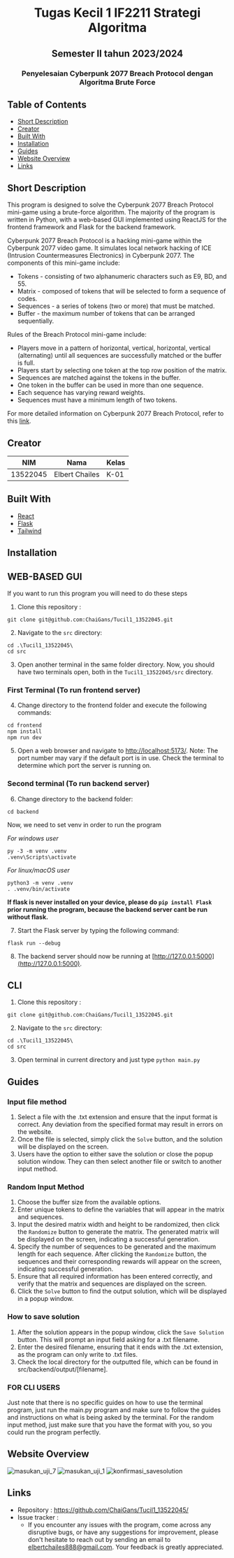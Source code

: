 <h1 align="center">Tugas Kecil 1 IF2211 Strategi Algoritma</h1>
<h2 align="center">Semester II tahun 2023/2024</h2>
<h3 align="center">Penyelesaian Cyberpunk 2077 Breach Protocol dengan Algoritma Brute Force</p>

## Table of Contents

- [Short Description](#short-description)
- [Creator](#creator)
- [Built With](#built-with)
- [Installation](#installation)
- [Guides](#guides)
- [Website Overview](#website-overview)
- [Links](#links)


## Short Description
This program is designed to solve the Cyberpunk 2077 Breach Protocol mini-game using a brute-force algorithm. The majority of the program is written in Python, with a web-based GUI implemented using ReactJS for the frontend framework and Flask for the backend framework.

Cyberpunk 2077 Breach Protocol is a hacking mini-game within the Cyberpunk 2077 video game. It simulates local network hacking of ICE (Intrusion Countermeasures Electronics) in Cyberpunk 2077. The components of this mini-game include:
- Tokens - consisting of two alphanumeric characters such as E9, BD, and 55.
- Matrix - composed of tokens that will be selected to form a sequence of codes.
- Sequences - a series of tokens (two or more) that must be matched.
- Buffer - the maximum number of tokens that can be arranged sequentially.
  
Rules of the Breach Protocol mini-game include:
- Players move in a pattern of horizontal, vertical, horizontal, vertical (alternating) until all sequences are successfully matched or the buffer is full.
- Players start by selecting one token at the top row position of the matrix.
- Sequences are matched against the tokens in the buffer.
- One token in the buffer can be used in more than one sequence.
- Each sequence has varying reward weights.
- Sequences must have a minimum length of two tokens.
  
For more detailed information on Cyberpunk 2077 Breach Protocol, refer to this [link](https://cyberpunk.fandom.com/wiki/Quickhacking).

## Creator
| NIM      | Nama                    | Kelas                                                                                                                                                                                                               |
|----------|-------------------------|--------------------------------------------------------------------------------------------------------------------------------------------------------------------------------------------------------------------------------|
| 13522045 | Elbert Chailes    | K-01                                                            |

## Built With

- [React](https://react.dev/)
- [Flask](https://flask.palletsprojects.com/en/3.0.x/)
- [Tailwind](https://tailwindcss.com/)

## Installation
## WEB-BASED GUI
If you want to run this program you will need to do these steps

1. Clone this repository :
```shell
git clone git@github.com:ChaiGans/Tucil1_13522045.git
```

2. Navigate to the `src` directory:
```shell
cd .\Tucil1_13522045\
cd src
```

3. Open another terminal in the same folder directory. Now, you should have two terminals open, both in the `Tucil1_13522045/src` directory.

### First Terminal (To run frontend server)
4. Change directory to the frontend folder and execute the following commands:
```shell
cd frontend
npm install
npm run dev
```
5. Open a web browser and navigate to [http://localhost:5173/](http://localhost:5173/). Note: The port number may vary if the default port is in use. Check the terminal to determine which port the server is running on.
   
### Second terminal (To run backend server)
6. Change directory to the backend folder:
```shell
cd backend
```

Now, we need to set venv in order to run the program

*For windows user*
```shell
py -3 -m venv .venv
.venv\Scripts\activate
```

*For linux/macOS user*
```shell
python3 -m venv .venv
. .venv/bin/activate
```

**If flask is never installed on your device, please do `pip install Flask` prior running the program, because the backend server cant be run without flask.**

7. Start the Flask server by typing the following command:
```shell
flask run --debug
```
8. The backend server should now be running at [http://127.0.0.1:5000](http://127.0.0.1:5000).

## CLI
1. Clone this repository :
```shell
git clone git@github.com:ChaiGans/Tucil1_13522045.git
```

2. Navigate to the `src` directory:
```shell
cd .\Tucil1_13522045\
cd src
```

3. Open terminal in current directory and just type `python main.py`

## Guides
### Input file method
1. Select a file with the .txt extension and ensure that the input format is correct. Any deviation from the specified format may result in errors on the website.
2. Once the file is selected, simply click the `Solve` button, and the solution will be displayed on the screen.
3. Users have the option to either save the solution or close the popup solution window. They can then select another file or switch to another input method.

### Random Input Method
1. Choose the buffer size from the available options.
2. Enter unique tokens to define the variables that will appear in the matrix and sequences.
3. Input the desired matrix width and height to be randomized, then click the `Randomize` button to generate the matrix. The generated matrix will be displayed on the screen, indicating a successful generation.
4. Specify the number of sequences to be generated and the maximum length for each sequence. After clicking the `Randomize` button, the sequences and their corresponding rewards will appear on the screen, indicating successful generation.
5. Ensure that all required information has been entered correctly, and verify that the matrix and sequences are displayed on the screen.
6. Click the `Solve` button to find the output solution, which will be displayed in a popup window.

### How to save solution
1. After the solution appears in the popup window, click the `Save Solution` button. This will prompt an input field asking for a .txt filename.
2. Enter the desired filename, ensuring that it ends with the .txt extension, as the program can only write to .txt files.
3. Check the local directory for the outputted file, which can be found in src/backend/output/[filename].

### FOR CLI USERS
Just note that there is no specific guides on how to use the terminal program, just run the main.py program and make sure to follow the guides and instructions on what is being asked by the terminal. For the random input method, just make sure that you have the format with you, so you could run the program perfectly.

## Website Overview
![masukan_uji_7](https://github.com/ChaiGans/Tucil1_13522045/assets/113753352/1192fd55-1939-4d56-acb1-4b78b656d79f)
![masukan_uji_1](https://github.com/ChaiGans/Tucil1_13522045/assets/113753352/f1e2b601-f944-4c17-bda6-afaecb5db138)
![konfirmasi_savesolution](https://github.com/ChaiGans/Tucil1_13522045/assets/113753352/fef406c4-7e39-40ce-94cc-79107504150e)

## Links
- Repository : https://github.com/ChaiGans/Tucil1_13522045/
- Issue tracker :
   - If you encounter any issues with the program, come across any disruptive bugs, or have any suggestions for improvement, please don't hesitate to reach out by sending an email to elbertchailes888@gmail.com. Your feedback is greatly appreciated.
